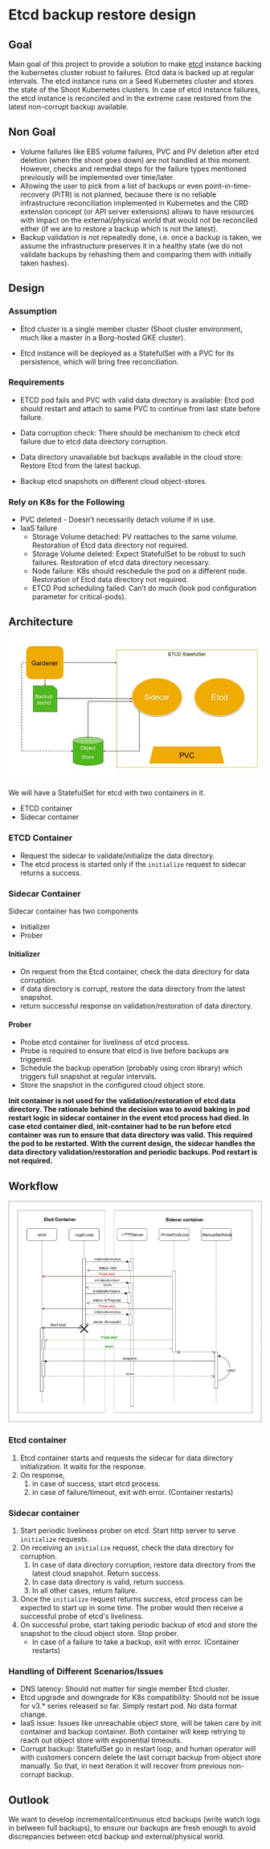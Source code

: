 # Etcd backup restore design

## Goal

Main goal of this project to provide a solution to make [etcd] instance backing the kubernetes cluster robust to failures. Etcd data is backed up at regular intervals. The etcd instance runs on a Seed Kubernetes cluster and stores the state of the Shoot Kubernetes clusters. In case of etcd instance failures, the etcd instance is reconciled and in the extreme case restored from the latest non-corrupt backup available.

## Non Goal

- Volume failures like EBS volume failures, PVC and PV deletion after etcd deletion (when the shoot goes down) are not handled at this moment. However, checks and remedial steps for the failure types mentioned previously will be implemented over time/later.
- Allowing the user to pick from a list of backups or even point-in-time-recovery (PiTR) is not planned, because there is no reliable infrastructure reconciliation implemented in Kubernetes and the CRD extension concept (or API server extensions) allows to have resources with impact on the external/physical world that would not be reconciled either (if we are to restore a backup which is not the latest).
- Backup validation is not repeatedly done, i.e. once a backup is taken, we assume the infrastructure preserves it in a healthy state (we do not validate backups by rehashing them and comparing them with initially taken hashes).

## Design

### Assumption

- Etcd cluster is a single member cluster (Shoot cluster environment, much like a master in a Borg-hosted GKE cluster).

- Etcd instance will be deployed as a StatefulSet with a PVC for its persistence, which will bring free reconciliation.

### Requirements

- ETCD pod fails and PVC with valid data directory is available: Etcd pod should restart and attach to same PVC to continue from last state before failure.

- Data corruption check: There should be mechanism to check etcd failure due to etcd data directory corruption.

- Data directory unavailable but backups available in the cloud store: Restore Etcd from the latest backup.

- Backup etcd snapshots on different cloud object-stores.

### Rely on K8s for the Following

- PVC deleted - Doesn't necessarily detach volume if in use.
- IaaS failure
  - Storage Volume detached: PV reattaches to the same volume. Restoration of Etcd data directory not required.
  - Storage Volume deleted: Expect StatefulSet to be robust to such failures. Restoration of etcd data directory necessary.
  - Node failure: K8s should reschedule the pod on a different node. Restoration of Etcd data directory not required.
  - ETCD Pod scheduling failed: Can’t do much (look pod configuration parameter for critical-pods).

## Architecture

![architecture](../images/etcd-backup-restore.jpg)

We will have a StatefulSet for etcd with two containers in it.

- ETCD container
- Sidecar container


### ETCD Container

- Request the sidecar to validate/initialize the data directory.
- The etcd process is started only if the `initialize` request to sidecar returns a success.

### Sidecar Container

Sidecar container has two components

- Initializer
- Prober

#### Initializer

- On request from the Etcd container, check the data directory for data corruption.
- if data directory is corrupt, restore the data directory from the latest snapshot.
- return successful response on validation/restoration of data directory.

#### Prober

- Probe etcd container for liveliness of etcd process.
- Probe is required to ensure that etcd is live before backups are triggered.
- Schedule the backup operation (probably using cron library) which triggers full snapshot at regular intervals.
- Store the snapshot in the configured cloud object store.

**Init container is not used for the validation/restoration of etcd data directory. The rationale behind the decision was to avoid baking in pod restart logic in sidecar container in the event etcd process had died. In case etcd container died, init-container had to be run before etcd container was run to ensure that data directory was valid. This required the pod to be restarted. With the current design, the sidecar handles the data directory validation/restoration and periodic backups. Pod restart is not required.**

## Workflow

![sequence-diagram](../images/etcd-backup-restore-sequence-diagram.jpg)

### Etcd container

1. Etcd container starts and requests the sidecar for data directory initialization. It waits for the response.
2. On response,
    1. in case of success, start etcd process.
    2. in case of failure/timeout, exit with error. (Container restarts)

### Sidecar container

1. Start periodic liveliness prober on etcd. Start http server to serve `initialize` requests.
2. On receiving an `initialize` request, check the data directory for corruption.
    1. In case of data directory corruption, restore data directory from the latest cloud snapshot. Return success.
    2. In case data directory is valid, return success.
    3. In all other cases, return failure.
3. Once the `initialize` request returns success, etcd process can be expected to start up in some time. The prober would then receive a successful probe of etcd's liveliness.
4. On successful probe, start taking periodic backup of etcd and store the snapshot to the cloud object store. Stop prober.
    - In case of a failure to take a backup, exit with error. (Container restarts)

### Handling of Different Scenarios/Issues

- DNS latency: Should not matter for single member Etcd cluster.
- Etcd upgrade and downgrade for K8s compatibility: Should not be issue for v3.* series released so far. Simply restart pod. No data format change.
- IaaS issue: Issues like unreachable object store, will be taken care by init container and backup container. Both container will keep retrying to reach out object store with exponential timeouts.
- Corrupt backup: StatefulSet go in restart loop, and human operator will with customers concern delete the last corrupt backup from object store manually. So that, in next iteration it will recover from previous non-corrupt backup.

## Outlook

We want to develop incremental/continuous etcd backups (write watch logs in between full backups), to ensure our backups are fresh enough to avoid discrepancies between etcd backup and external/physical world.

[etcd]: https://github.com/coreos/etcd

